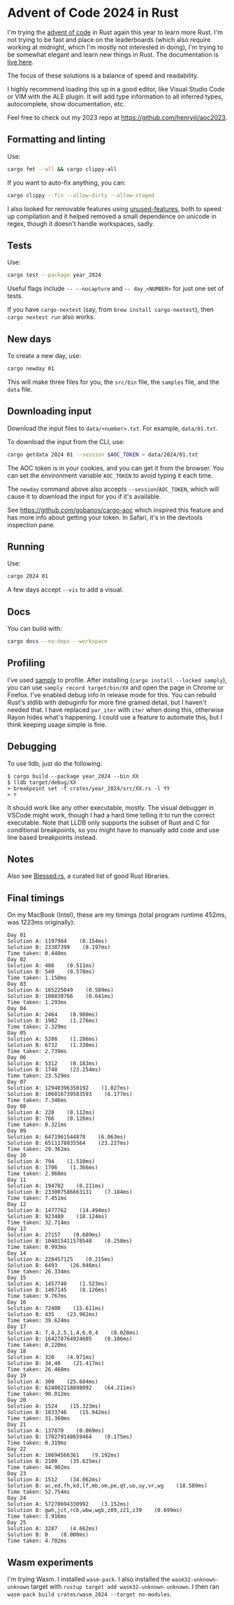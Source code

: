 # Advent of Code 2024 in Rust

I'm trying the [advent of code](https://adventofcode.com/2024) in Rust again this
year to learn more Rust. I'm not trying to be fast and place on the leaderboards
(which also require working at midnight, which I'm mostly not interested in
doing), I'm trying to be somewhat elegant and learn new things in Rust. The
documentation is [live here](https://henryiii.github.io/aoc2024).

The focus of these solutions is a balance of speed and readability.

I highly recommend loading this up in a good editor, like Visual Studio Code or
VIM with the ALE plugin. It will add type information to all inferred types,
autocomplete, show documentation, etc.

Feel free to check out my 2023 repo at <https://github.com/henryiii/aoc2023>.

## Formatting and linting

Use:

```bash
cargo fmt --all && cargo clippy-all
```

If you want to auto-fix anything, you can:

```bash
cargo clippy --fix --allow-dirty --allow-staged
```

I also looked for removable features using
[unused-features](https://crates.io/crates/cargo-unused-features), both to
speed up compilation and it helped removed a small dependence on unicode in
regex, though it doesn't handle workspaces, sadly.

## Tests

Use:

```bash
cargo test --package year_2024
```

Useful flags include `-- --nocapture` and `-- day_<NUMBER>` for just one set of tests.

If you have `cargo-nextest` (say, from `brew install cargo-nextest`), then
`cargo nextest run` also works.

## New days

To create a new day, use:

```bash
cargo newday 01
```

This will make three files for you, the `src/bin` file, the `samples` file, and
the `data` file.

## Downloading input

Download the input files to `data/<number>.txt`. For example, `data/01.txt`.

To download the input from the CLI, use:

```bash
cargo getdata 2024 01 --session $AOC_TOKEN > data/2024/01.txt
```

The AOC token is in your cookies, and you can get it from the browser. You can
set the environment variable `AOC_TOKEN` to avoid typing it each time.

The `newday` command above also accepts `--session`/`AOC_TOKEN`, which will
cause it to download the input for you if it's available.

See <https://github.com/gobanos/cargo-aoc> which inspired this feature and has
more info about getting your token. In Safari, it's in the devtools inspection
pane.

## Running

Use:

```bash
cargo 2024 01
```

A few days accept `--vis` to add a visual.

## Docs

You can build with:

```bash
cargo docs --no-deps --workspace
```

## Profiling

I've used [samply](https://github.com/mstange/samply) to profile. After
installing (`cargo install --locked samply`), you can use `samply record
target/bin/XX` and open the page in Chrome or Firefox. I've enabled debug info
in release mode for this. You can rebuild Rust's stdlib with debuginfo for more
fine grained detail, but I haven't needed that. I have replaced `par_iter` with
`iter` when doing this, otherwise Rayon hides what's happening. I could use a
feature to automate this, but I think keeping usage simple is fine.

## Debugging

To use lldb, just do the following:

```console
$ cargo build --package year_2024 --bin XX
$ lldb target/debug/XX
> breakpoint set -f crates/year_2024/src/XX.rs -l YY
> r
```

It should work like any other executable, mostly. The visual debugger in VSCode
might work, though I had a hard time telling it to run the correct executable.
Note that LLDB only supports the subset of Rust and C for conditional
breakpoints, so you might have to manually add code and use line based
breakpoints instead.

## Notes

Also see [Blessed.rs](https://blessed.rs), a curated list of good Rust libraries.


## Final timings

On my MacBook (Intel), these are my timings (total program runtime 452ms, was 1223ms originally):

```text
Day 01
Solution A: 1197984    (0.154ms)
Solution B: 23387399    (0.197ms)
Time taken: 0.448ms
Day 02
Solution A: 486    (0.511ms)
Solution B: 540    (0.578ms)
Time taken: 1.150ms
Day 03
Solution A: 165225049    (0.589ms)
Solution B: 108830766    (0.641ms)
Time taken: 1.293ms
Day 04
Solution A: 2464    (0.980ms)
Solution B: 1982    (1.276ms)
Time taken: 2.329ms
Day 05
Solution A: 5208    (1.286ms)
Solution B: 6732    (1.330ms)
Time taken: 2.739ms
Day 06
Solution A: 5312    (0.183ms)
Solution B: 1748    (23.254ms)
Time taken: 23.529ms
Day 07
Solution A: 12940396350192    (1.027ms)
Solution B: 106016739583593    (6.177ms)
Time taken: 7.346ms
Day 08
Solution A: 228    (0.112ms)
Solution B: 766    (0.126ms)
Time taken: 0.321ms
Day 09
Solution A: 6471961544878    (6.063ms)
Solution B: 6511178035564    (23.227ms)
Time taken: 29.362ms
Day 10
Solution A: 794    (1.510ms)
Solution B: 1706    (1.366ms)
Time taken: 2.960ms
Day 11
Solution A: 194782    (0.211ms)
Solution B: 233007586663131    (7.184ms)
Time taken: 7.451ms
Day 12
Solution A: 1477762    (14.494ms)
Solution B: 923480    (18.124ms)
Time taken: 32.714ms
Day 13
Solution A: 27157    (0.609ms)
Solution B: 104015411578548    (0.258ms)
Time taken: 0.993ms
Day 14
Solution A: 228457125    (0.215ms)
Solution B: 6493    (26.046ms)
Time taken: 26.334ms
Day 15
Solution A: 1457740    (1.523ms)
Solution B: 1467145    (8.126ms)
Time taken: 9.767ms
Day 16
Solution A: 72400    (15.611ms)
Solution B: 435    (23.902ms)
Time taken: 39.624ms
Day 17
Solution A: 7,4,2,5,1,4,6,0,4    (0.028ms)
Solution B: 164278764924605    (0.106ms)
Time taken: 0.220ms
Day 18
Solution A: 320    (4.971ms)
Solution B: 34,40    (21.417ms)
Time taken: 26.468ms
Day 19
Solution A: 300    (25.684ms)
Solution B: 624802218898092    (64.211ms)
Time taken: 90.012ms
Day 20
Solution A: 1524    (15.323ms)
Solution B: 1033746    (15.942ms)
Time taken: 31.360ms
Day 21
Solution A: 137870    (0.069ms)
Solution B: 170279148659464    (0.175ms)
Time taken: 0.319ms
Day 22
Solution A: 18694566361    (9.192ms)
Solution B: 2100    (35.625ms)
Time taken: 44.902ms
Day 23
Solution A: 1512    (34.062ms)
Solution B: ac,ed,fh,kd,lf,mb,om,pe,qt,uo,uy,vr,wg    (18.589ms)
Time taken: 52.754ms
Day 24
Solution A: 57270694330992    (3.152ms)
Solution B: gwh,jct,rcb,wbw,wgb,z09,z21,z39    (0.699ms)
Time taken: 3.916ms
Day 25
Solution A: 3287    (4.662ms)
Solution B: 0    (0.000ms)
Time taken: 4.702ms
```


## Wasm experiments

I'm trying Wasm. I installed `wasm-pack`. I also installed the `wasm32-unknown-unknown` target with `rustup target add wasm32-unknown-unknown`. I then ran `wasm-pack build crates/wasm_2024 --target no-modules`.
